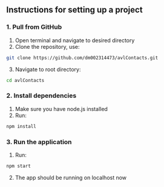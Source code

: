## Instructions for setting up a project

### 1. Pull from GitHub

1. Open terminal and navigate to desired directory
2. Clone the repository, use:

```bash
git clone https://github.com/dm002314473/avlContacts.git
```

3. Navigate to root directory:

```bash
cd avlContacts
```

### 2. Install dependencies

1. Make sure you have node.js installed
2. Run:

```bash
npm install
```

### 3. Run the application

1. Run:

```bash
npm start
```

2. The app should be running on localhost now
